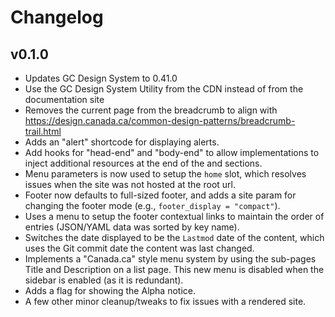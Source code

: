 # Changelog

## v0.1.0

- Updates GC Design System to 0.41.0
- Use the GC Design System Utility from the CDN instead of from the
  documentation site
- Removes the current page from the breadcrumb to align with
  https://design.canada.ca/common-design-patterns/breadcrumb-trail.html
- Adds an "alert" shortcode for displaying alerts.
- Add hooks for "head-end" and "body-end" to allow implementations to
  inject additional resources at the end of the <head> and <body>
  sections.
- Menu parameters is now used to setup the `home` slot, which resolves
  issues when the site was not hosted at the root url.
- Footer now defaults to full-sized footer, and adds a site param for
  changing the footer mode (e.g., `footer_display = "compact"`).
- Uses a menu to setup the footer contextual links to maintain the order
  of entries (JSON/YAML data was sorted by key name).
- Switches the date displayed to be the `Lastmod` date of the content,
  which uses the Git commit date the content was last changed.
- Implements a "Canada.ca" style menu system by using the sub-pages
  Title and Description on a list page. This new menu is disabled when
  the sidebar is enabled (as it is redundant).
- Adds a flag for showing the Alpha notice.
- A few other minor cleanup/tweaks to fix issues with a rendered site.

